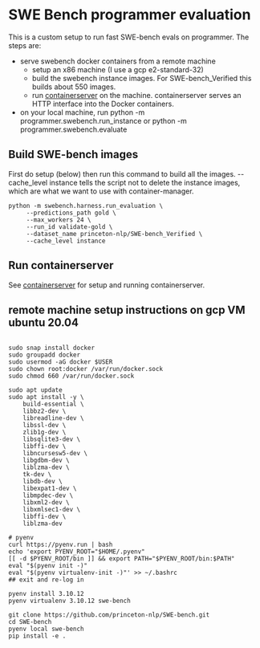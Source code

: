 # SWE Bench programmer evaluation

This is a custom setup to run fast SWE-bench evals on programmer. The steps are:
- serve swebench docker containers from a remote machine
  - setup an x86 machine (I use a gcp e2-standard-32)
  - build the swebench instance images. For SWE-bench_Verified this builds about 550 images.
  - run [containerserver](../containerserver/README.md) on the machine. containerserver serves an HTTP interface into the Docker containers.
- on your local machine, run python -m programmer.swebench.run_instance or python -m programmer.swebench.evaluate

## Build SWE-bench images

First do setup (below) then run this command to build all the images. --cache_level instance tells the script not to delete the instance images, which are what we want to use with container-manager.

```
python -m swebench.harness.run_evaluation \
     --predictions_path gold \
     --max_workers 24 \
     --run_id validate-gold \
     --dataset_name princeton-nlp/SWE-bench_Verified \
     --cache_level instance
```

## Run containerserver

See [containerserver](../containerserver/README.md) for setup and running containerserver.


## remote machine setup instructions on gcp VM ubuntu 20.04

```

sudo snap install docker
sudo groupadd docker
sudo usermod -aG docker $USER
sudo chown root:docker /var/run/docker.sock
sudo chmod 660 /var/run/docker.sock

sudo apt update
sudo apt install -y \
    build-essential \
    libbz2-dev \
    libreadline-dev \
    libssl-dev \
    zlib1g-dev \
    libsqlite3-dev \
    libffi-dev \
    libncursesw5-dev \
    libgdbm-dev \
    liblzma-dev \
    tk-dev \
    libdb-dev \
    libexpat1-dev \
    libmpdec-dev \
    libxml2-dev \
    libxmlsec1-dev \
    libffi-dev \
    liblzma-dev

# pyenv
curl https://pyenv.run | bash
echo 'export PYENV_ROOT="$HOME/.pyenv"
[[ -d $PYENV_ROOT/bin ]] && export PATH="$PYENV_ROOT/bin:$PATH"
eval "$(pyenv init -)"
eval "$(pyenv virtualenv-init -)"' >> ~/.bashrc
## exit and re-log in

pyenv install 3.10.12
pyenv virtualenv 3.10.12 swe-bench

git clone https://github.com/princeton-nlp/SWE-bench.git
cd SWE-bench
pyenv local swe-bench
pip install -e .
```